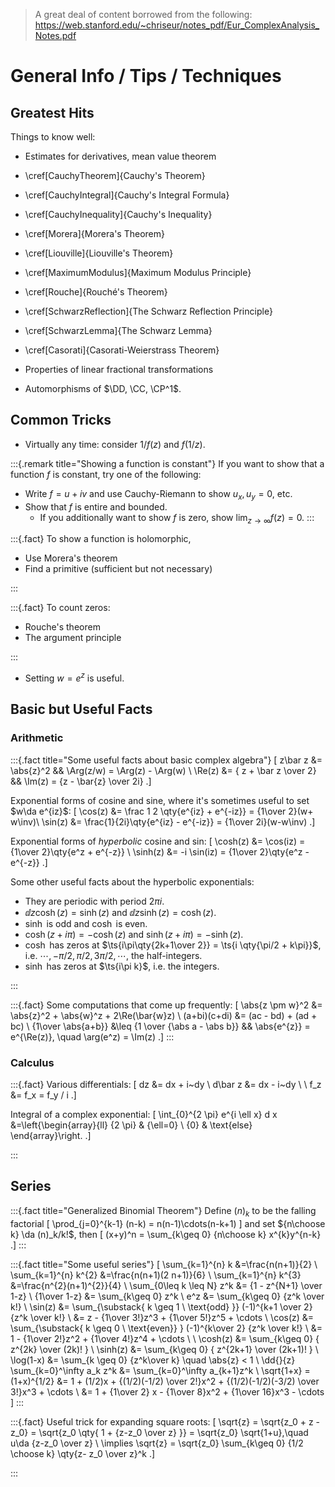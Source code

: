 > A great deal of content borrowed from the following: <https://web.stanford.edu/~chriseur/notes_pdf/Eur_ComplexAnalysis_Notes.pdf>

# General Info / Tips / Techniques

## Greatest Hits

Things to know well:

- Estimates for derivatives, mean value theorem
- \cref[CauchyTheorem]{Cauchy's Theorem}
- \cref[CauchyIntegral]{Cauchy's Integral Formula}
- \cref[CauchyInequality]{Cauchy's Inequality}

- \cref[Morera]{Morera's Theorem}
- \cref[Liouville]{Liouville's Theorem}

- \cref[MaximumModulus]{Maximum Modulus Principle}
- \cref[Rouche]{Rouché's Theorem}

- \cref[SchwarzReflection]{The Schwarz Reflection Principle}
- \cref[SchwarzLemma]{The Schwarz Lemma}
- \cref[Casorati]{Casorati-Weierstrass Theorem}
- Properties of linear fractional transformations
- Automorphisms of $\DD, \CC, \CP^1$.

## Common Tricks

- Virtually any time: consider $1/f(z)$ and $f(1/z)$.

:::{.remark title="Showing a function is constant"}
If you want to show that a function $f$ is constant, try one of the following:

- Write $f = u + iv$ and use Cauchy-Riemann to show $u_x, u_y = 0$, etc.
- Show that $f$ is entire and bounded.
  - If you additionally want to show $f$ is zero, show $\lim_{z\to\infty} f(z) = 0$.
:::

:::{.fact}
To show a function is holomorphic,

- Use Morera's theorem
- Find a primitive (sufficient but not necessary)

:::

:::{.fact}
To count zeros:

- Rouche's theorem
- The argument principle

:::

- Setting $w=e^z$ is useful.


## Basic but Useful Facts

### Arithmetic

:::{.fact title="Some useful facts about basic complex algebra"}
\[
z\bar z &= \abs{z}^2 && 
\Arg(z/w) = \Arg(z) - \Arg(w) \\
\Re(z) &= { z + \bar z \over 2} && 
\Im(z) = {z - \bar{z} \over 2i}
.\]

Exponential forms of cosine and sine, where it's sometimes useful to set $w\da e^{iz}$:
\[
\cos(z) 
&= \frac 1 2 \qty{e^{iz} + e^{-iz}} = {1\over 2}(w+ w\inv)\\
\sin(z) 
&= \frac{1}{2i}\qty{e^{iz} - e^{-iz}} = {1\over 2i}(w-w\inv)
.\]

Exponential forms of *hyperbolic* cosine and sin:
\[
\cosh(z) 
&= \cos(iz) 
= {1\over 2}\qty{e^z + e^{-z}} \\
\sinh(z) 
&= -i \sin(iz) 
= {1\over 2}\qty{e^z - e^{-z}} 
.\]

Some other useful facts about the hyperbolic exponentials:

- They are periodic with period $2\pi i$.
- $\dd{}{z}\cosh(z) = \sinh(z)$ and $\dd{}{z}\sinh(z) = \cosh(z)$.
- $\sinh$ is odd and $\cosh$ is even.
- $\cosh(z + i\pi) = -\cosh(z)$ and $\sinh(z + i\pi) = -\sinh(z)$.
- $\cosh$ has zeros at $\ts{i\pi\qty{2k+1\over 2}} = \ts{i \qty{\pi/2 + k\pi}}$, i.e. $\cdots, -\pi/2, \pi/2, 3\pi/2,\cdots$, the half-integers.
- $\sinh$ has zeros at $\ts{i\pi k}$, i.e. the integers.



:::

:::{.fact}
Some computations that come up frequently:
\[
\abs{z \pm w}^2 &= \abs{z}^2 + \abs{w}^z + 2\Re(\bar{w}z) \\
(a+bi)(c+di) &= (ac - bd) + (ad + bc) \\
{1\over \abs{a+b}} &\leq {1 \over {\abs a - \abs b}} &&
\abs{e^{z}} = e^{\Re(z)}, \quad \arg(e^z) = \Im(z)
.\]
:::


### Calculus


:::{.fact}
Various differentials:
\[
dz &= dx + i~dy \\
d\bar z &= dx - i~dy \\ \\
f_z &= f_x = f_y / i
.\]

Integral of a complex exponential:
\[
\int_{0}^{2 \pi} e^{i \ell x} d x
&=\left\{\begin{array}{ll}
{2 \pi} & {\ell=0} \\ 
{0} & \text{else}
\end{array}\right.
.\]

:::





## Series

:::{.fact title="Generalized Binomial Theorem"}
Define $(n)_k$ to be the falling factorial 
\[
\prod_{j=0}^{k-1} (n-k) = n(n-1)\cdots(n-k+1)
\]
and set ${n\choose k} \da (n)_k/k!$, then
\[
(x+y)^n = \sum_{k\geq 0} {n\choose k} x^{k}y^{n-k}
.\]
:::

:::{.fact title="Some useful series"}
\[
\sum_{k=1}^{n} k 
  &=\frac{n(n+1)}{2} \\
\sum_{k=1}^{n} k^{2} 
  &=\frac{n(n+1)(2 n+1)}{6} \\
\sum_{k=1}^{n} k^{3} 
  &=\frac{n^{2}(n+1)^{2}}{4}  \\
\sum_{0\leq k \leq N} z^k 
  &= {1 - z^{N+1} \over 1-z} \\
{1\over 1-z} &= \sum_{k\geq 0} z^k \\
e^z &= \sum_{k\geq 0} {z^k \over k!} \\
\sin(z) 
  &= \sum_{\substack{ k \geq 1 \\ \text{odd} }} (-1)^{k+1 \over 2} {z^k \over k!} \\
  &= z - {1\over 3!}z^3 + {1\over 5!}z^5 + \cdots \\
\cos(z) 
  &= \sum_{\substack{ k \geq 0 \\ \text{even}} } (-1)^{k\over 2} {z^k \over k!} \\
  &= 1 - {1\over 2!}z^2 + {1\over 4!}z^4 + \cdots \\
  \\
\cosh(z) &= \sum_{k\geq 0} { z^{2k} \over (2k)! } \\
\sinh(z) &= \sum_{k\geq 0} { z^{2k+1} \over (2k+1)! } \\
\log(1-x) 
  &= \sum_{k \geq 0} {z^k\over k} \quad \abs{z} < 1 \\
\dd{}{z} \sum_{k=0}^\infty a_k z^k 
  &= \sum_{k=0}^\infty a_{k+1}z^k \\
\sqrt{1+x} = (1+x)^{1/2} 
  &= 1 + (1/2)x + {(1/2)(-1/2) \over 2!}x^2 + {(1/2)(-1/2)(-3/2) \over 3!}x^3 + \cdots \\
  &= 1 + {1\over 2} x - {1\over 8}x^2 + {1\over 16}x^3 - \cdots
\]
:::

:::{.fact}
Useful trick for expanding square roots:
\[
\sqrt{z} = \sqrt{z_0 + z - z_0} = \sqrt{z_0 \qty{ 1 + {z-z_0 \over z} }} = \sqrt{z_0} \sqrt{1+u},\quad u\da {z-z_0 \over z} \\
\implies \sqrt{z} = \sqrt{z_0} \sum_{k\geq 0} {1/2 \choose k} \qty{z- z_0 \over z}^k
.\]

:::

